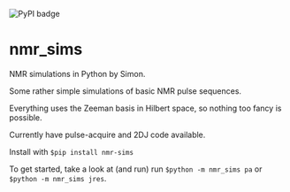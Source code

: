 ![PyPI badge](https://badge.fury.io/py/nmr-sims.svg)

# nmr\_sims

NMR simulations in Python by Simon.

Some rather simple simulations of basic NMR pulse sequences.

Everything uses the Zeeman basis in Hilbert space, so nothing too fancy is possible.

Currently have pulse-acquire and 2DJ code available.

Install with `$pip install nmr-sims`

To get started, take a look at (and run) run `$python -m nmr_sims pa` or `$python -m nmr_sims jres`.
